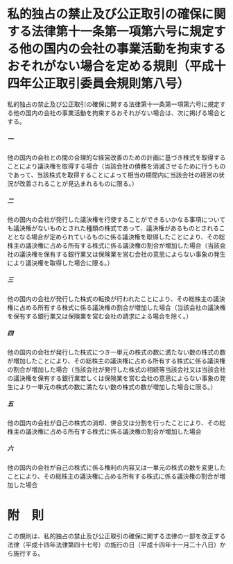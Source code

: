 # 私的独占の禁止及び公正取引の確保に関する法律第十一条第一項第六号に規定する他の国内の会社の事業活動を拘束するおそれがない場合を定める規則（平成十四年公正取引委員会規則第八号）
私的独占の禁止及び公正取引の確保に関する法律第十一条第一項第六号に規定する他の国内の会社の事業活動を拘束するおそれがない場合は、次に掲げる場合とする。
##### 一
他の国内の会社との間の合理的な経営改善のための計画に基づき株式を取得することにより議決権を取得する場合（当該会社の債務を消滅させるために行うものであって、当該株式を取得することによって相当の期間内に当該会社の経営の状況が改善されることが見込まれるものに限る。）
##### 二
他の国内の会社が発行した議決権を行使することができるいかなる事項についても議決権がないものとされた種類の株式であって、議決権があるものとされることとなる場合が定められているものに係る議決権を取得したことにより、その総株主の議決権に占める所有する株式に係る議決権の割合が増加した場合（当該会社の議決権を保有する銀行業又は保険業を営む会社の意思によらない事象の発生により議決権を取得した場合に限る。）
##### 三
他の国内の会社が発行した株式の転換が行われたことにより、その総株主の議決権に占める所有する株式に係る議決権の割合が増加した場合（当該会社の議決権を保有する銀行業又は保険業を営む会社の請求による場合を除く。）
##### 四
他の国内の会社が発行した株式につき一単元の株式の数に満たない数の株式の数が増加したことにより、その総株主の議決権に占める所有する株式に係る議決権の割合が増加した場合（当該会社が発行した株式の相続等当該会社又は当該会社の議決権を保有する銀行業若しくは保険業を営む会社の意思によらない事象の発生により一単元の株式の数に満たない数の株式の数が増加した場合に限る。）
##### 五
他の国内の会社が自己の株式の消却、併合又は分割を行ったことにより、その総株主の議決権に占める所有する株式に係る議決権の割合が増加した場合
##### 六
他の国内の会社が自己の株式に係る権利の内容又は一単元の株式の数を変更したことにより、その総株主の議決権に占める所有する株式に係る議決権の割合が増加した場合
# 附　則
この規則は、私的独占の禁止及び公正取引の確保に関する法律の一部を改正する法律（平成十四年法律第四十七号）の施行の日（平成十四年十一月二十八日）から施行する。
